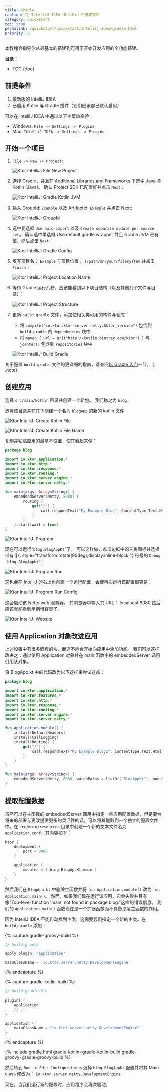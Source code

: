 ```yaml
---
title: Gradle
caption: 在 IntelliJ IDEA（Gradle）中搭建项目
category: quickstart
toc: true 
permalink: /quickstart/quickstart/intellij-idea/gradle.html
priority: 0
---
```


本教程会指导你从最基本的搭建到可用于开始开发应用的全<!--
-->功能搭建。

**目录：**

* TOC
{:toc}

## 前提条件

1.  最新版的 IntelliJ IDEA
2.  已启用 Kotlin 与 Gradle 插件（它们应该都已默认启用）

可以在 IntelliJ IDEA 中通过以下主菜单查验：
* Windows: `File -> Settings -> Plugins`
* Mac: `IntelliJ IDEA -> Settings -> Plugins`

## 开始一个项目

1.  `File -> New -> Project`:

    ![Ktor IntelliJ: File New Project](/quickstart/intellij-idea/file-new-project.png)

2.  选择 Gradle，并且在 Additional Libraries and Frameworks 下选中 Java 与 Kotlin (Java)。 确认 Project SDK 已配置好并点击 `Next`：

    ![Ktor IntelliJ: Gradle Kotlin JVM](/quickstart/intellij-idea/gradle-kotlin-jvm.png)

3.  输入 GroupId: `Example`
    以及 ArtifactId: `Example`
    并点击 Next:

    ![Ktor IntelliJ: GroupId](/quickstart/intellij-idea/groupid.png)

4.  选中复选框 `Use auto-import` 以及 `Create separate module per source set`。 确认选中单选框 Use default gradle wrapper 并且 Gradle JVM 已有值，然后点击 `Next`：

    ![Ktor IntelliJ: Gradle Config](/quickstart/intellij-idea/gradle-config.png)

5.  填写项目名： `Example`
    与项目位置： `a/path/on/your/filesystem`
    并点击 `Finish`：

    ![Ktor IntelliJ: Project Location Name](/quickstart/intellij-idea/project-location-name.png)

6.  等待 Gradle 运行几秒，应该能看到以下项目结构（以及其他几个文件与目录）：

    ![Ktor IntelliJ: Project Structure](/quickstart/intellij-idea/project-structure.png)

7.  更新 `build.gradle` 文件，添加使相关类可用的构件与仓库：
    * 将 `compile("io.ktor:ktor-server-netty:$ktor_version")` 包含到 `build.gradle` 的 `dependencies` 块中
    * 将  `maven { url = uri("http://kotlin.bintray.com/ktor") }` 与 `jcenter()` 包含到 `repositories` 块中

    ![Ktor IntelliJ: Build Gradle](/quickstart/intellij-idea/build-gradle.png)

关于配置 `build.gradle` 文件的更详细的指南，请查阅[以 Gradle 入门](/quickstart/quickstart/gradle.html)一节。
{: .note}

## 创建应用

选择 `src/main/kotlin` 目录并创建一个新包。 我们称之为 `blog`。

选择该目录并在其下创建一个名为 `BlogApp` 的新的 kotlin 文件

![Ktor IntelliJ: Create Kotlin File](/quickstart/intellij-idea/create-kotlin-file.png)

![Ktor IntelliJ: Create Kotlin File Name](/quickstart/intellij-idea/create-kotlin-file-name.png)

复制并粘贴应用的最基本设置，使其看起来像：


```kotlin
package blog

import io.ktor.application.*
import io.ktor.http.*
import io.ktor.response.*
import io.ktor.routing.*
import io.ktor.server.engine.*
import io.ktor.server.netty.*

fun main(args: Array<String>) {
    embeddedServer(Netty, 8080) {
        routing {
            get("/") {
                call.respondText("My Example Blog", ContentType.Text.Html)
            }
        }
    }.start(wait = true)
}
```

![Ktor IntelliJ: Program](/quickstart/intellij-idea/program.png)

现在可以运行“`blog.BlogAppKt`”了。 可以这样做，点击边框中的三角图标并选择带有 **🐞**{: style="transform:rotate(90deg);display:inline-block;"} 符号的 `Debug 'blog.BlogAppKt'`：

![Ktor IntelliJ: Program Run](/quickstart/intellij-idea/program-run.png)

这也会在 IntelliJ 的右上角创建一个运行配置，会使再次运行<!--
-->该配置很容易：

![Ktor IntelliJ: Program Run Config](/quickstart/intellij-idea/program-run-config.png)

这会启动该 Netty web 服务器。
在浏览器中输入其 URL： localhost:8080
然后应该就能看到示例博客页了。

![Ktor IntelliJ: Website](/quickstart/intellij-idea/website.png)

## 使用 Application 对象改进应用

上述设置中有很多嵌套的块，而这不适合开始<!--
-->向应用中添加功能。 我们可以这样改进之：通过使用 Application 对象<!--
-->并在 main 函数中的 embeddedServer 调用引用该对象。

将 BlogApp.kt 中的代码改为以下这样来尝试这点：

```kotlin
package blog

import io.ktor.application.*
import io.ktor.features.*
import io.ktor.http.*
import io.ktor.response.*
import io.ktor.routing.*
import io.ktor.server.engine.*
import io.ktor.server.netty.*

fun Application.module() {
    install(DefaultHeaders)
    install(CallLogging)
    install(Routing) {
        get("/") {
            call.respondText("My Example Blog2", ContentType.Text.Html)
        }
    }
}

fun main(args: Array<String>) {
    embeddedServer(Netty, 8080, watchPaths = listOf("BlogAppKt"), module = Application::module).start()
}
```

## 提取配置数据

虽然可以在主函数的 embeddedServer 调用中指定一些应用配置数据，但是要为将来的部署与更改提供更多的灵活性的话，可以将其提取到一个独立的配置文件中。在 `src/main/resources` 目录中创建一个新的文本文件名为 `application.conf`，其内容如下：

```kotlin
ktor {
    deployment {
        port = 8080
    }

    application {
        modules = [ blog.BlogAppKt.main ]
    }
}
```

然后我们在 `BlogApp.kt` 中删除主函数并将 `fun Application.module()` 改为 `fun Application.main()`。 然而，如果我们现在运行该应用，它会失败并且有像“Top-level function 'main' not found in package blog.”这样的错误信息。 我们的 `Application.main()` 函数现在是一个扩展函数而不具备顶层主函数的作用。

因为 IntelliJ IDEA 不能自动找到主类，这需要我们指定一个新的主类。在 `build.gradle` 添加：

{% capture gradle-groovy-build %}
```groovy
// build.gradle

apply plugin: 'application'

mainClassName = 'io.ktor.server.netty.DevelopmentEngine'
```
{% endcapture %}

{% capture gradle-kotlin-build %}
```kotlin
// build.gradle.kts

plugins {
    application
    // ...
}

application {
    mainClassName = "io.ktor.server.netty.DevelopmentEngine"
}
```
{% endcapture %}

{% include gradle.html gradle-kotlin=gradle-kotlin-build gradle-groovy=gradle-groovy-build %}

然后转到 `Run -> Edit Configurations` 选择 `blog.BlogAppKt` 配置并将其 Main class 修改为：
`io.ktor.server.netty.DevelopmentEngine`

现在，当我们运行新的配置时，应用程序会再次启动。
